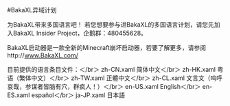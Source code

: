 #BakaXL异域计划

为BakaXL带来多国语言吧！
若您想要参与进BakaXL的多国语言计划，请您先加入BakaXL Insider Project，企鹅群：480455628。

BakaXL启动器是一款全新的Minecraft崩坏启动器，若要了解更多，请参阅http://www.BakaXL.com/

目前提供的语言条目文件：＜/br＞
zh-CN.xaml 简体中文＜/br＞
zh-HK.xaml 粤语（繁体中文）＜/br＞
zh-TW.xaml 正體中文＜/br＞
zh-CL.xaml 文言文（呜呼哀哉，参谋者皆脑有穴，群疯人！）＜/br＞
en-US.xaml English＜/br＞
en-ES.xaml español＜/br＞
ja-JP.xaml 日本語